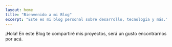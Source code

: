 ```yaml
---
layout: home
title: "Bienvenido a mi Blog"
excerpt: "Este es mi blog personal sobre desarrollo, tecnología y más."
---
```


¡Hola! En este Blog te compartiré mis proyectos, será un gusto encontrarnos por acá.
